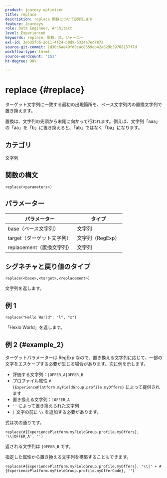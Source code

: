 ```yaml
---
product: journey optimizer
title: replace
description: replace 関数について説明します
feature: Journeys
role: Data Engineer, Architect
level: Experienced
keywords: replace，関数，式，ジャーニー
exl-id: 3eb35fd6-2d11-4f24-b0d9-5334e7ed7872
source-git-commit: 1d30c6ae49fd0cac0559eb42a629b59708157f7d
workflow-type: tm+mt
source-wordcount: '151'
ht-degree: 98%

---
```


# replace {#replace}

ターゲット文字列に一致する最初の出現箇所を、ベース文字列内の置換文字列で置き換えます。

置換は、文字列の先頭から末尾に向かって行われます。例えば、文字列「aaa」の「aa」を「b」に置き換えると、「ab」ではなく「ba」になります。

## カテゴリ

文字列

## 関数の構文

`replace(<parameters>)`

## パラメーター

| パラメーター | タイプ |
|-----------|--------------|
| base（ベース文字列） | 文字列 |
| target（ターゲット文字列） | 文字列（RegExp） |
| replacement（置換文字列） | 文字列 |

## シグネチャと戻り値のタイプ

`replace(<base>,<target>,<replacement>)`

文字列を返します。

## 例 1

`replace("Hello World", "l", "x")`

「Hexlo World」を返します。

## 例 2 {#example_2}

ターゲットパラメーターは RegExp なので、置き換える文字列に応じて、一部の文字をエスケープする必要が生じる場合があります。次に例を示します。

* 評価する文字列：`|OFFER_A|OFFER_B`
* プロファイル属性 `#{ExperiencePlatform.myFieldGroup.profile.myOffers}` によって提供されます
* 置き換える文字列：`|OFFER_A`
* `''` によって置き換えられた文字列
* `|` 文字の前に `\\` を追加する必要があります。

式は次の通りです。

`replace(#{ExperiencePlatform.myFieldGroup.profile.myOffers}, '\\|OFFER_A', '')`

返される文字列は `|OFFER_B` です。

指定した属性から置き換える文字列を構築することもできます。

`replace(#{ExperiencePlatform.myFieldGroup.profile.myOffers}, '\\|' + #{ExperiencePlatform.myFieldGroup.profile.myOfferCode}, '')`

